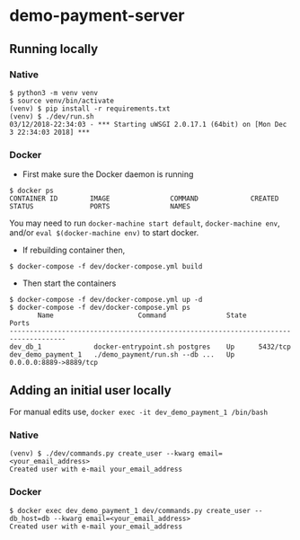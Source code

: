 # demo-payment-server

## Running locally
### Native

```
$ python3 -m venv venv
$ source venv/bin/activate
(venv) $ pip install -r requirements.txt
(venv) $ ./dev/run.sh
03/12/2018-22:34:03 - *** Starting uWSGI 2.0.17.1 (64bit) on [Mon Dec  3 22:34:03 2018] ***
```

### Docker

* First make sure the Docker daemon is running

```
$ docker ps
CONTAINER ID        IMAGE               COMMAND             CREATED             STATUS              PORTS               NAMES
```

You may need to run `docker-machine start default`, `docker-machine env`,
and/or `eval $(docker-machine env)` to start docker.

* If rebuilding container then,

```
$ docker-compose -f dev/docker-compose.yml build
```

* Then start the containers

```
$ docker-compose -f dev/docker-compose.yml up -d
$ docker-compose -f dev/docker-compose.yml ps
       Name                     Command               State           Ports
------------------------------------------------------------------------------------
dev_db_1             docker-entrypoint.sh postgres    Up      5432/tcp
dev_demo_payment_1   ./demo_payment/run.sh --db ...   Up      0.0.0.0:8889->8889/tcp            
```

## Adding an initial user locally

For manual edits use, `docker exec -it dev_demo_payment_1 /bin/bash`

### Native

```
(venv) $ ./dev/commands.py create_user --kwarg email=<your_email_address>
Created user with e-mail your_email_address
```

### Docker

```
$ docker exec dev_demo_payment_1 dev/commands.py create_user --db_host=db --kwarg email=<your_email_address>
Created user with e-mail your_email_address
```

